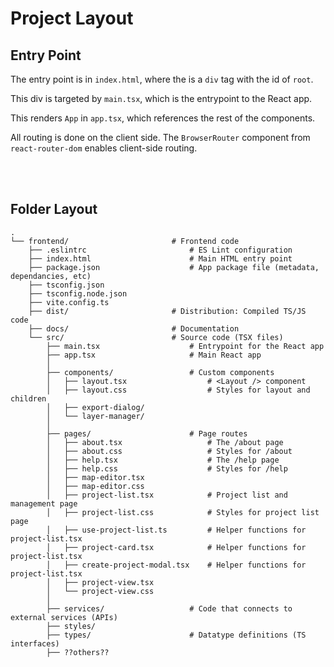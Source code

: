 # Project Layout

## Entry Point

The entry point is in `index.html`, where the is a `div` tag with the id of `root`.

This div is targeted by `main.tsx`, which is the entrypoint to the React app.

This renders `App` in `app.tsx`, which references the rest of the components.

All routing is done on the client side. The `BrowserRouter` component from `react-router-dom` enables client-side routing.

</br></br>


## Folder Layout

```
.
└── frontend/                       # Frontend code
    ├── .eslintrc                       # ES Lint configuration
    ├── index.html                      # Main HTML entry point
    ├── package.json                    # App package file (metadata, dependancies, etc)
    ├── tsconfig.json
    ├── tsconfig.node.json
    ├── vite.config.ts
    ├── dist/                       # Distribution: Compiled TS/JS code
    ├── docs/                       # Documentation
    └── src/                        # Source code (TSX files)
        ├── main.tsx                    # Entrypoint for the React app
        ├── app.tsx                     # Main React app
        │
        ├── components/                 # Custom components
        │   ├── layout.tsx                  # <Layout /> component
        │   ├── layout.css                  # Styles for layout and children
        │   ├── export-dialog/
        │   └── layer-manager/
        │
        ├── pages/                      # Page routes
        │   ├── about.tsx                   # The /about page
        │   ├── about.css                   # Styles for /about
        │   ├── help.tsx                    # The /help page
        │   ├── help.css                    # Styles for /help
        │   ├── map-editor.tsx
        │   ├── map-editor.css
        │   ├── project-list.tsx            # Project list and management page
        │   ├── project-list.css            # Styles for project list page
        │   ├── use-project-list.ts         # Helper functions for project-list.tsx
        │   ├── project-card.tsx            # Helper functions for project-list.tsx
        │   ├── create-project-modal.tsx    # Helper functions for project-list.tsx
        │   ├── project-view.tsx
        │   └── project-view.css
        │
        ├── services/                   # Code that connects to external services (APIs)
        ├── styles/
        ├── types/                      # Datatype definitions (TS interfaces)
        ├── ??others??
```
